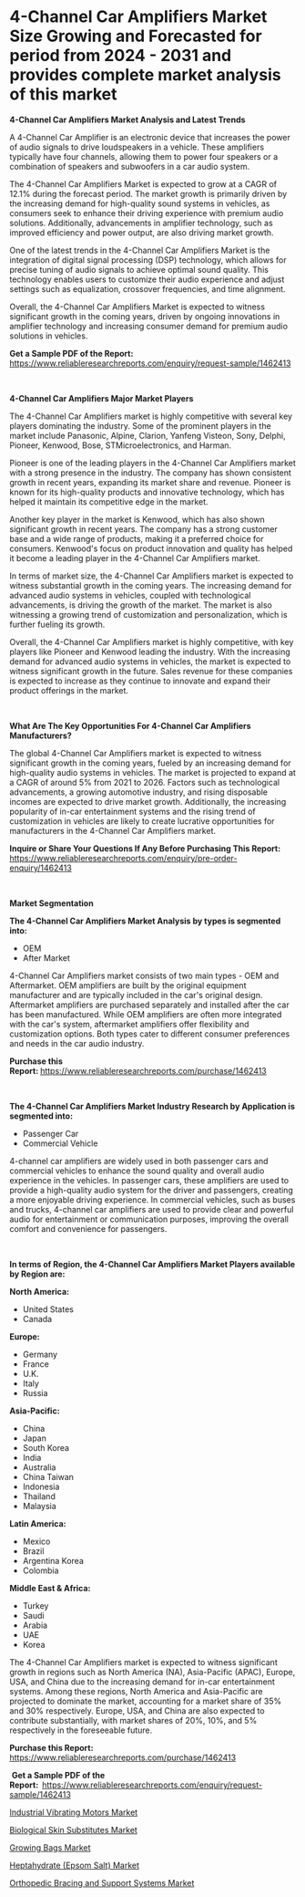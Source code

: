 <p><h1>4-Channel Car Amplifiers Market Size Growing and Forecasted for period from 2024 - 2031 and provides complete market analysis of this market</h1></p><p><strong>4-Channel Car Amplifiers Market Analysis and Latest Trends</strong></p>
<p><p>A 4-Channel Car Amplifier is an electronic device that increases the power of audio signals to drive loudspeakers in a vehicle. These amplifiers typically have four channels, allowing them to power four speakers or a combination of speakers and subwoofers in a car audio system.</p><p>The 4-Channel Car Amplifiers Market is expected to grow at a CAGR of 12.1% during the forecast period. The market growth is primarily driven by the increasing demand for high-quality sound systems in vehicles, as consumers seek to enhance their driving experience with premium audio solutions. Additionally, advancements in amplifier technology, such as improved efficiency and power output, are also driving market growth.</p><p>One of the latest trends in the 4-Channel Car Amplifiers Market is the integration of digital signal processing (DSP) technology, which allows for precise tuning of audio signals to achieve optimal sound quality. This technology enables users to customize their audio experience and adjust settings such as equalization, crossover frequencies, and time alignment.</p><p>Overall, the 4-Channel Car Amplifiers Market is expected to witness significant growth in the coming years, driven by ongoing innovations in amplifier technology and increasing consumer demand for premium audio solutions in vehicles.</p></p>
<p><strong>Get a Sample PDF of the Report:&nbsp;</strong> <a href="https://www.reliableresearchreports.com/enquiry/request-sample/1462413">https://www.reliableresearchreports.com/enquiry/request-sample/1462413</a></p>
<p>&nbsp;</p>
<p><strong>4-Channel Car Amplifiers Major Market Players</strong></p>
<p><p>The 4-Channel Car Amplifiers market is highly competitive with several key players dominating the industry. Some of the prominent players in the market include Panasonic, Alpine, Clarion, Yanfeng Visteon, Sony, Delphi, Pioneer, Kenwood, Bose, STMicroelectronics, and Harman.</p><p>Pioneer is one of the leading players in the 4-Channel Car Amplifiers market with a strong presence in the industry. The company has shown consistent growth in recent years, expanding its market share and revenue. Pioneer is known for its high-quality products and innovative technology, which has helped it maintain its competitive edge in the market.</p><p>Another key player in the market is Kenwood, which has also shown significant growth in recent years. The company has a strong customer base and a wide range of products, making it a preferred choice for consumers. Kenwood's focus on product innovation and quality has helped it become a leading player in the 4-Channel Car Amplifiers market.</p><p>In terms of market size, the 4-Channel Car Amplifiers market is expected to witness substantial growth in the coming years. The increasing demand for advanced audio systems in vehicles, coupled with technological advancements, is driving the growth of the market. The market is also witnessing a growing trend of customization and personalization, which is further fueling its growth.</p><p>Overall, the 4-Channel Car Amplifiers market is highly competitive, with key players like Pioneer and Kenwood leading the industry. With the increasing demand for advanced audio systems in vehicles, the market is expected to witness significant growth in the future. Sales revenue for these companies is expected to increase as they continue to innovate and expand their product offerings in the market.</p></p>
<p>&nbsp;</p>
<p><strong>What Are The Key Opportunities For 4-Channel Car Amplifiers Manufacturers?</strong></p>
<p><p>The global 4-Channel Car Amplifiers market is expected to witness significant growth in the coming years, fueled by an increasing demand for high-quality audio systems in vehicles. The market is projected to expand at a CAGR of around 5% from 2021 to 2026. Factors such as technological advancements, a growing automotive industry, and rising disposable incomes are expected to drive market growth. Additionally, the increasing popularity of in-car entertainment systems and the rising trend of customization in vehicles are likely to create lucrative opportunities for manufacturers in the 4-Channel Car Amplifiers market.</p></p>
<p><strong>Inquire or Share Your Questions If Any Before Purchasing This Report:</strong> <a href="https://www.reliableresearchreports.com/enquiry/pre-order-enquiry/1462413">https://www.reliableresearchreports.com/enquiry/pre-order-enquiry/1462413</a></p>
<p>&nbsp;</p>
<p><strong>Market Segmentation</strong></p>
<p><strong>The 4-Channel Car Amplifiers Market Analysis by types is segmented into:</strong></p>
<p><ul><li>OEM</li><li>After Market</li></ul></p>
<p><p>4-Channel Car Amplifiers market consists of two main types - OEM and Aftermarket. OEM amplifiers are built by the original equipment manufacturer and are typically included in the car's original design. Aftermarket amplifiers are purchased separately and installed after the car has been manufactured. While OEM amplifiers are often more integrated with the car's system, aftermarket amplifiers offer flexibility and customization options. Both types cater to different consumer preferences and needs in the car audio industry.</p></p>
<p><strong>Purchase this Report:&nbsp;</strong><a href="https://www.reliableresearchreports.com/purchase/1462413">https://www.reliableresearchreports.com/purchase/1462413</a></p>
<p>&nbsp;</p>
<p><strong>The 4-Channel Car Amplifiers Market Industry Research by Application is segmented into:</strong></p>
<p><ul><li>Passenger Car</li><li>Commercial Vehicle</li></ul></p>
<p><p>4-channel car amplifiers are widely used in both passenger cars and commercial vehicles to enhance the sound quality and overall audio experience in the vehicles. In passenger cars, these amplifiers are used to provide a high-quality audio system for the driver and passengers, creating a more enjoyable driving experience. In commercial vehicles, such as buses and trucks, 4-channel car amplifiers are used to provide clear and powerful audio for entertainment or communication purposes, improving the overall comfort and convenience for passengers.</p></p>
<p>&nbsp;</p>
<p><strong>In terms of Region, the 4-Channel Car Amplifiers Market Players available by Region are:</strong></p>
<p>
    <p> <strong> North America: </strong>
        <ul>
            <li>United States</li>
            <li>Canada</li>
        </ul>
        </p> 
    <p> <strong> Europe: </strong>
        <ul>
            <li>Germany</li>
            <li>France</li>
            <li>U.K.</li>
            <li>Italy</li>
            <li>Russia</li>
        </ul>
        </p> 
    <p> <strong> Asia-Pacific: </strong>
        <ul>
            <li>China</li>
            <li>Japan</li>
            <li>South Korea</li>
            <li>India</li>
            <li>Australia</li>
            <li>China Taiwan</li>
            <li>Indonesia</li>
            <li>Thailand</li>
            <li>Malaysia</li>
        </ul>
        </p> 
    <p> <strong> Latin America: </strong>
        <ul>
            <li>Mexico</li>
            <li>Brazil</li>
            <li>Argentina Korea</li>
            <li>Colombia</li>
        </ul>
        </p> 
    <p> <strong> Middle East & Africa: </strong>
        <ul>
            <li>Turkey</li>
            <li>Saudi</li>
            <li>Arabia</li>
            <li>UAE</li>
            <li>Korea</li>
        </ul>
    </p>
    </p>
<p><p>The 4-Channel Car Amplifiers market is expected to witness significant growth in regions such as North America (NA), Asia-Pacific (APAC), Europe, USA, and China due to the increasing demand for in-car entertainment systems. Among these regions, North America and Asia-Pacific are projected to dominate the market, accounting for a market share of 35% and 30% respectively. Europe, USA, and China are also expected to contribute substantially, with market shares of 20%, 10%, and 5% respectively in the foreseeable future.</p></p>
<p><strong>Purchase this Report: </strong><a href="https://www.reliableresearchreports.com/purchase/1462413">https://www.reliableresearchreports.com/purchase/1462413</a></p>
<p>&nbsp;<strong>Get a Sample PDF of the Report:&nbsp;&nbsp;</strong><a href="https://www.reliableresearchreports.com/enquiry/request-sample/1462413">https://www.reliableresearchreports.com/enquiry/request-sample/1462413</a></p>
<p><strong></strong></p>
<p><p><a href="https://github.com/pjcfca/Market-Research-Report-List-1/blob/main/industrial-vibrating-motors-market.md">Industrial Vibrating Motors Market</a></p><p><a href="https://github.com/johnbach50/Market-Research-Report-List-2/blob/main/biological-skin-substitutes-market.md">Biological Skin Substitutes Market</a></p><p><a href="https://issuu.com/reportprime-2/docs/growing-bags-market-size-2030.pptx">Growing Bags Market</a></p><p><a href="https://issuu.com/reportprime-2/docs/heptahydrate-epsom-salt-market-size-2030.pptx">Heptahydrate (Epsom Salt) Market</a></p><p><a href="https://github.com/lylyparadise/Market-Research-Report-List-2/blob/main/orthopedic-bracing-and-support-systems-market.md">Orthopedic Bracing and Support Systems Market</a></p></p>